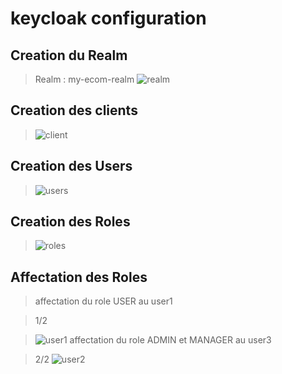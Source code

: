 # keycloak configuration

## Creation du Realm
> Realm : my-ecom-realm
>![realm](https://user-images.githubusercontent.com/102327247/207452154-c9168eb7-459e-41ba-8265-e0e0e00338d1.PNG)
## Creation des clients
>![client](https://user-images.githubusercontent.com/102327247/207452312-271ea201-af77-4b62-a360-6c0ac177863e.PNG)
## Creation des Users
>![users](https://user-images.githubusercontent.com/102327247/207452393-76e25b03-5c82-489c-a085-fdc374b6bb9d.PNG)
## Creation des Roles
>![roles](https://user-images.githubusercontent.com/102327247/207452434-495b47f1-449c-411b-92fb-65e7f9e58000.PNG)
## Affectation des Roles
>affectation du role USER au user1

> 1/2

>![user1](https://user-images.githubusercontent.com/102327247/207452519-4156a125-dbb1-46bf-94fa-9006ba0f91b9.PNG)
>affectation du role ADMIN et MANAGER au user3

> 2/2
>![user2](https://user-images.githubusercontent.com/102327247/207452659-f24f9b2a-9a6e-4423-a6c5-b0b2c34ac77f.PNG)


